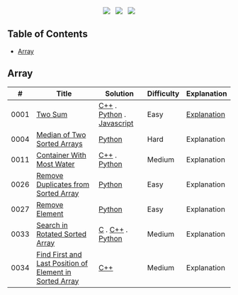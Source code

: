 <p align="center">
<a href="https://github.com/joolaoye/PyCHESS/blob/main/LICENSE"><img src="https://img.shields.io/badge/License-MIT-blue.svg"/></a> &nbsp; <a href=""><img src="https://img.shields.io/badge/Open Source-red.svg"/></a> &nbsp; <a href="https://github.com/joolaoye/PyCHESS/blob/main/CONTRIBUTING.md"><img src="https://img.shields.io/badge/Contributors-green.svg"/></a> 
</p>

## Table of Contents
- [Array](#array)

## Array
| # | Title | Solution | Difficulty | Explanation |
|---| ----- | -------- | ---------- | ---------- |
|0001|[Two Sum](https://leetcode.com/problems/two-sum) | [C++](https://github.com/joolaoye/Leetcode/blob/main/0001.%20Two%20Sum/solution.cpp) . [Python](https://github.com/joolaoye/Leetcode/blob/main/0001.%20Two%20Sum/solution.py) . [Javascript](https://github.com/joolaoye/Leetcode/blob/main/0001.%20Two%20Sum/solution.js) | Easy | [Explanation](https://github.com/joolaoye/Leetcode/blob/main/0001.%20Two%20Sum/explanation.md) |
|0004|[Median of Two Sorted Arrays](https://leetcode.com/problems/median-of-two-sorted-arrays) | [Python](https://github.com/joolaoye/Leetcode/blob/main/0004.%20Median%20of%20Two%20Sorted%20Arrays/solution.py) | Hard | Explanation |
|0011|[Container With Most Water](https://leetcode.com/problems/container-with-most-water) | [C++](https://github.com/joolaoye/Leetcode/blob/main/0011.%20Container%20With%20Most%20Water/solution.cpp) . [Python](https://github.com/joolaoye/Leetcode/blob/main/0011.%20Container%20With%20Most%20Water/solution.py) | Medium | Explanation |
|0026|[Remove Duplicates from Sorted Array](https://leetcode.com/problems/remove-duplicates-from-sorted-array) | [Python](https://github.com/joolaoye/Leetcode/blob/main/0026.%20Remove%20Duplicates%20from%20Sorted%20Array/solution.py) | Easy | Explanation |
|0027|[Remove Element](https://leetcode.com/problems/remove-element) | [Python](https://github.com/joolaoye/Leetcode/blob/main/0027.%20Remove%20Element/solution.py) | Easy | Explanation | 
|0033|[Search in Rotated Sorted Array](https://leetcode.com/problems/search-in-rotated-sorted-array) | [C](https://github.com/joolaoye/Leetcode/blob/main/0033.%20Search%20in%20Rotated%20Sorted%20Array/solution.c) . [C++](https://github.com/joolaoye/Leetcode/blob/main/0033.%20Search%20in%20Rotated%20Sorted%20Array/solution.cpp) . [Python](https://github.com/joolaoye/Leetcode/blob/main/0033.%20Search%20in%20Rotated%20Sorted%20Array/solution.py) | Medium | Explanation | 
|0034|[Find First and Last Position of Element in Sorted Array](https://leetcode.com/problems/find-first-and-last-position-of-element-in-sorted-array) | [C++]() | Medium | Explanation | 
